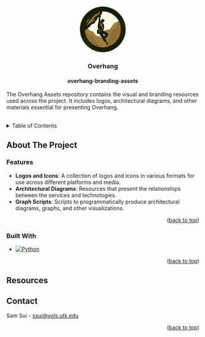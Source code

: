 <a name="top"></a>

<!-- PROJECT LOGO -->
<br />
<div align="center">
  <a href="https://github.com/trustyourfeetcom/overhang-branding-assets">
    <img src="https://github.com/trustyourfeetcom/overhang-branding-assets/blob/main/logos/logo.png?raw=true" alt="Serenaid Logo" width="120" height="120">
  </a>

<h3 align="center">Overhang</h3>
<h4 align="center">overhang-branding-assets</h3>
  <p align="left">
    The Overhang Assets repository contains the visual and branding resources used across the project. It includes logos, architectural diagrams, and other materials essential for presenting Overhang.
  <br />
  <br />
  </p>
</div>


<!-- TABLE OF CONTENTS -->
<details>
  <summary>Table of Contents</summary>
  <ol>
    <li>
      <a href="#about-the-project">About The Project</a>
      <ul>
        <li><a href="#built-with">Built With</a></li>
      </ul>
    </li>
    <li>
      <a href="#getting-started">Getting Started</a>
      <ul>
        <li><a href="#prerequisites">Prerequisites</a></li>
        <li><a href="#installation">Installation</a></li>
      </ul>
    </li>
    <li><a href="#resources">Resources</a></li>
    <li><a href="#contact">Contact</a></li>
  </ol>
</details>


<!-- ABOUT THE PROJECT -->
## About The Project


### Features

* **Logos and Icons**: A collection of logos and icons in various formats for use across different platforms and media.
* **Architectural Diagrams**: Resources that present the relationships between the services and technologies.
* **Graph Scripts**: Scripts to programmatically produce architectural diagrams, graphs, and other visualizations.

<p align="right">(<a href="#top">back to top</a>)</p>


### Built With

* [![Python][Python]][Python-url]

<p align="right">(<a href="#top">back to top</a>)</p>


## Resources


<!-- CONTACT -->
## Contact

Sam Sui - ssui@vols.utk.edu

<p align="right">(<a href="#top">back to top</a>)</p>


<!-- MARKDOWN LINKS & IMAGES -->
[Python]: https://img.shields.io/badge/python-3670A0?style=for-the-badge&logo=python&logoColor=ffdd54
[Python-url]: https://www.python.org/